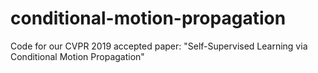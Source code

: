 # conditional-motion-propagation
Code for our CVPR 2019 accepted paper: "Self-Supervised Learning via Conditional Motion Propagation"
